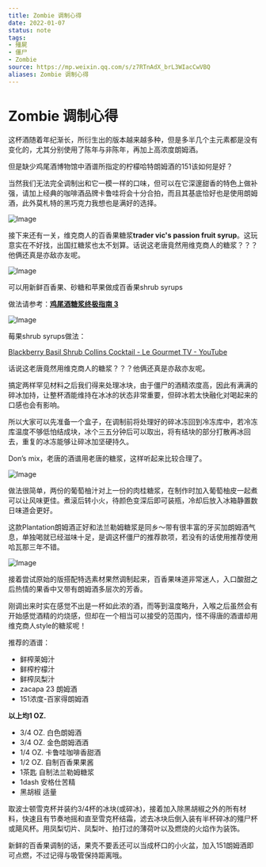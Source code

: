 ```yaml
---
title: Zombie 调制心得
date: 2022-01-07
status: note
tags: 
- 殭屍
- 僵尸
- Zombie
source: https://mp.weixin.qq.com/s/z7RTnAdX_brL3WIacCwVBQ
aliases: Zombie 调制心得
---
```

# Zombie 调制心得

这杯酒随着年纪渐长，所衍生出的版本越来越多种，但是多半几个主元素都是没有变化的，尤其分别使用了陈年与非陈年，再加上高浓度朗姆酒。

但是缺少鸡尾酒博物馆中酒谱所指定的柠檬哈特朗姆酒的151该如何是好？

当然我们无法完全调制出和它一模一样的口味，但可以在它深邃甜香的特色上做补强，请加上经典的咖啡酒品牌卡鲁哇将会十分合拍，而且其基底恰好也是使用朗姆酒，此外莫札特的黑巧克力我想也是满好的选择。

![Image](https://mmbiz.qpic.cn/mmbiz_png/lETlRSYgsfFgaWaovSeWicheWTIebG2PZlHJMdC1W7EU4LbWFZaEDqKmpSJZop4ajR2QEa0uezgqF405LCPpO1Q/640?wx_fmt=png&tp=webp&wxfrom=5&wx_lazy=1&wx_co=1)

接下来还有一关，维克商人的百香果糖浆**trader vic's passion fruit syrup**。这玩意实在不好找，出国扛糖浆也太不划算。话说这老唐竟然用维克商人的糖浆？？？他俩还真是亦敌亦友呢。

![Image](https://mmbiz.qpic.cn/mmbiz_png/lETlRSYgsfFgaWaovSeWicheWTIebG2PZP7CcyMtKNGCYfbXumQPcCVdJC8zTc4q16xBiamznlhuzrG2fdhI4sug/640?wx_fmt=png&tp=webp&wxfrom=5&wx_lazy=1&wx_co=1)

可以用新鲜百香果、砂糖和苹果做成百香果shrub syrups

做法请参考：**[鸡尾酒糖浆终极指南 3](https://mp.weixin.qq.com/s?__biz=MzA5NzE1MjA0MA==&mid=2648581269&idx=1&sn=f3ab324eb1140d97da96520730083535&chksm=888fb9d2bff830c4a8d5e19cb237464ce0d3ef3068424d40d663aaff9399066c28527c390b9a&token=1267129983&lang=zh_CN&scene=21#wechat_redirect)**

![Image](https://mmbiz.qpic.cn/mmbiz_png/lETlRSYgsfFgaWaovSeWicheWTIebG2PZicrIfBVmTB5Wlc2t783tt26KHDXOsxPjeP1Khp6WO4dGjgnibXbMEicTw/640?wx_fmt=png&tp=webp&wxfrom=5&wx_lazy=1&wx_co=1)

莓果shrub syrups做法：

[Blackberry Basil Shrub Collins Cocktail - Le Gourmet TV - YouTube](https://www.youtube.com/watch?v=r55htnOEzSc)

话说这老唐竟然用维克商人的糖浆？？？他俩还真是亦敌亦友呢。

搞定两样罕见材料之后我们得来处理冰块，由于僵尸的酒精浓度高，因此有满满的碎冰加持，让整杯酒能维持在冰冰的状态非常重要，但碎冰若太快融化对喝起来的口感也会有影响。

所以大家可以先准备一个盒子，在调制前将处理好的碎冰冻回到冷冻库中，若冷冻库温度不够低怕结成块，冰个三五分钟后可以取出，将有结块的部分打散再冰回去，重复的冰冻能够让碎冰加坚硬持久。

Don’s mix，老唐的酒谱用老唐的糖浆，这样听起来比较合理了。

![Image](https://mmbiz.qpic.cn/mmbiz_png/lETlRSYgsfFgaWaovSeWicheWTIebG2PZictEOCjXic3rdvOaLODdstNcVsdNJslsKXtwDBmfUmYZGbksOLjgibHDw/640?wx_fmt=png&tp=webp&wxfrom=5&wx_lazy=1&wx_co=1)

做法很简单，两份的葡萄柚汁对上一份的肉桂糖浆，在制作时加入葡萄柚皮一起煮可以让风味更佳。煮滚后转小火，待颜色变深后即可装瓶，冷却后放入冰箱静置数日味道会更好。

这款Plantation朗姆酒正好和法兰勒姆糖浆是同乡～带有很丰富的牙买加朗姆酒气息，单独喝就已经滋味十足，是调这杯僵尸的推荐款项，若没有的话使用推荐使用哈瓦那三年不错。

![Image](https://mmbiz.qpic.cn/mmbiz_png/lETlRSYgsfFgaWaovSeWicheWTIebG2PZ3y9LQCmZkYWIDL1hHX4aV9ytaoFb3EYFCt06icxVJWUgjtPFYlqEia5Q/640?wx_fmt=png&tp=webp&wxfrom=5&wx_lazy=1&wx_co=1)

接着尝试原始的版搭配特选素材果然调制起来，百香果味道非常迷人，入口酸甜之后热情的果香中又带有朗姆酒多层次的芳香。

刚调出来时实在感觉不出是一杯如此浓的酒，而等到温度略升，入喉之后虽然会有开始感觉酒精的灼烧感，但却在一个相当可以接受的范围内，怪不得唐的酒谱却用维克商人style的糖浆呢！

推荐的酒谱：

- 鲜榨莱姆汁
- 鲜榨柠檬汁
- 鲜榨凤梨汁
- zacapa 23 朗姆酒
- 151浓度-百家得朗姆酒

**以上均1 OZ.**

- 3/4 OZ. 白色朗姆酒
- 3/4 OZ. 金色朗姆酒酒
- 1/4 OZ. 卡鲁哇咖啡香甜酒
- 1/2 OZ. 自制百香果果酱
- 1茶匙 自制法兰勒姆糖浆
- 1dash 安格仕苦精
- 黑胡椒 适量

取波士顿雪克杯并装约3/4杯的冰块(或碎冰)，接着加入除黑胡椒之外的所有材料，快速且有节奏地摇和直至雪克杯结霜，滤去冰块后倒入装有半杯碎冰的殭尸杯或飓风杯。用凤梨切片、凤梨叶、拍打过的薄荷叶以及燃烧的火焰作为装饰。

新鲜的百香果调制的话，果壳不要丢还可以当成杯口的小火盆，加入151朗姆酒即可点燃，不过记得与吸管保持距离哦。